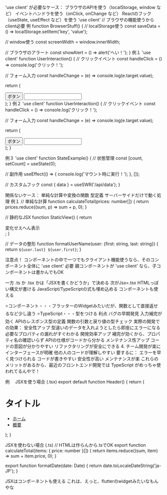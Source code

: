 'use client' が必要なケース：
ブラウザのAPIを使う（localStorage, window など）
イベントハンドラを使う（onClick, onChange など）
Reactのフック（useState, useEffect など）を使う
'use client'
// ブラウザの機能使うからclient必要
例
function BrowserStuff() {
  // localStorage使う
  const saveData = () => localStorage.setItem('key', 'value');
  
  // window使う
  const screenWidth = window.innerWidth;
  
  // ブラウザのアラート
  const showAlert = () => alert('へい！');
}
例１
'use client'
function UserInteraction() {
  // クリックイベント
  const handleClick = () => console.log('クリック！');
  
  // フォーム入力
  const handleChange = (e) => console.log(e.target.value);
  
  return (
    <div>
      <button onClick={handleClick}>ボタン</button>
      <input onChange={handleChange} />
    </div>
  );
}
例２
'use client'
function UserInteraction() {
  // クリックイベント
  const handleClick = () => console.log('クリック！');
  
  // フォーム入力
  const handleChange = (e) => console.log(e.target.value);
  
  return (
    <div>
      <button onClick={handleClick}>ボタン</button>
      <input onChange={handleChange} />
    </div>
  );
}

例３
'use client'
function StateExample() {
  // 状態管理
  const [count, setCount] = useState(0);
  
  // 副作用
  useEffect(() => {
    console.log('マウント時に実行！');
  }, []);
  
  // カスタムフック
  const { data } = useSWR('/api/data');
}

関係ないケース：
単純な計算や変換の関数
型定義
サーバーサイドだけで動く処理
例１
// 単純な計算
function calculateTotal(prices: number[]) {
  return prices.reduce((sum, p) => sum + p, 0);
}

// 静的なJSX
function StaticView() {
  return <div>変化せえへん表示</div>;
}

// データの整形
function formatUserName(user: {first: string, last: string}) {
  return `${user.last} ${user.first}`;
}

注意点！
コンポーネントの中で一つでもクライアント機能使うなら、そのコンポーネント全体に 'use client' 必要
親コンポーネントが 'use client' なら、子コンポーネントは書かんでもOK


一方
.ts か .tsx かは「JSXを書くかどうか」で決める
次がJsx=.tsx
HTMLっぽい構文が書ける
JavaScript/TypeScriptの式も埋め込める
コンポーネントも使える

⭐️コンポーネント・・・フラッターのWidgetみたいだが、関数として直接返せるなど少し違う
⭐️TypeScript・・・型をつける
利点
バグの早期発見
入力補完が効く
APIのレスポンス型の定義
関数の引数と戻り値の型チェック
実際の開発での効果：
安全性アップ
型違いのデータを入れようとしたら即座にエラーになる
必要なプロパティの漏れがすぐわかる
開発効率アップ
補完が効くから、プロパティ名の確認いらず
APIの仕様がコードから分かる
メンテナンス性アップ
コードの意図が分かりやすい
リファクタリングが安全にできる
4. チーム開発が楽に
インターフェースが明確
他の人のコードが理解しやすい
要するに：
エラーを早く見つけられる
コードが書きやすい
安全性が高い
メンテナンスが楽
これらのメリットがあるから、最近のフロントエンド開発では TypeScript がめっちゃ使われてるんやで！

例　
JSXを使う場合 (.tsx)
export default function Header() {
  return (
    <div className="header">
      <h1>タイトル</h1>
      <nav>
        <ul>
          <li><a href="/">ホーム</a></li>
          <li><a href="/about">概要</a></li>
        </ul>
      </nav>
    </div>
  );
}

JSXを使わない場合 (.ts)
// HTMLは作らんから.tsでOK
export function calculateTotal(items: { price: number }[]) {
  return items.reduce((sum, item) => sum + item.price, 0);
}

export function formatDate(date: Date) {
  return date.toLocaleDateString('ja-JP');
}

JSXはコンポーネントも使える
これは、えっと、flutterのwidgetみたいなもんやな
